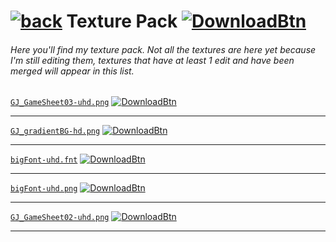 # [![back](https://cdn.discordapp.com/emojis/887168885747511396?size=32)](https://reper2.github.io/Downloadable-Files) Texture Pack [![DownloadBtn](https://cdn.discordapp.com/emojis/885670815725674527.png?size=32)](https://raw.githubusercontent.com/Reper2/Downloadable-Files/master/texture-pack.md)

###### Here you'll find my texture pack. Not all the textures are here yet because I'm still editing them, textures that have at least 1 edit and have been merged will appear in this list.

[`GJ_GameSheet03-uhd.png`](https://cdn.discordapp.com/attachments/888230424625680515/888253662378475540/GJ_GameSheet03-uhd.png)
[![DownloadBtn](https://cdn.discordapp.com/emojis/885670815725674527.png?size=32)](https://raw.githubusercontent.com/Reper2/Downloadable-Files/master/assets/texture-pack/GJ_GameSheet03-uhd.png)

---

[`GJ_gradientBG-hd.png`](https://cdn.discordapp.com/attachments/888230424625680515/888253612025839636/GJ_gradientBG-hd.png)
[![DownloadBtn](https://cdn.discordapp.com/emojis/885670815725674527.png?size=32)](https://raw.githubusercontent.com/Reper2/Downloadable-Files/master/assets/texture-pack/GJ_gradientBG-hd.png)

---

[`bigFont-uhd.fnt`](https://reper2.github.io/Downloadable-Files/texture-pack/bigFont-uhd.fnt)
[![DownloadBtn](https://cdn.discordapp.com/emojis/885670815725674527.png?size=32)](https://raw.githubusercontent.com/https://github.com/Reper2/Downloadable-Files/master/assets/texture-pack/bigFont-uhd.fnt)

---

[`bigFont-uhd.png`](https://cdn.discordapp.com/attachments/888230424625680515/888253643512487956/bigFont-uhd.png)
[![DownloadBtn](https://cdn.discordapp.com/emojis/885670815725674527.png?size=32)](https://raw.githubusercontent.com/Reper2/Downloadable-Files/master/assets/texture-pack/bigFont-uhd.png)

---

[`GJ_GameSheet02-uhd.png`](https://cdn.discordapp.com/attachments/584355797366997002/888748003324739584/GJ_GameSheet02-uhd.png)
[![DownloadBtn](https://cdn.discordapp.com/emojis/885670815725674527.png?size=32)](https://raw.githubusercontent.com/Reper2/Downloadable-Files/master/assets/texture-pack/bigFont-uhd.png)

---
